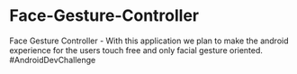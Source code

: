 # Face-Gesture-Controller
Face Gesture Controller - With this application we plan to make the android experience for the users  touch free and only facial gesture oriented.  #AndroidDevChallenge
